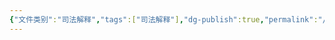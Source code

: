 ```yaml
---
{"文件类别":"司法解释","tags":["司法解释"],"dg-publish":true,"permalink":"/运行杂/模板/司法解释模板/","dgPassFrontmatter":true}
---
```


